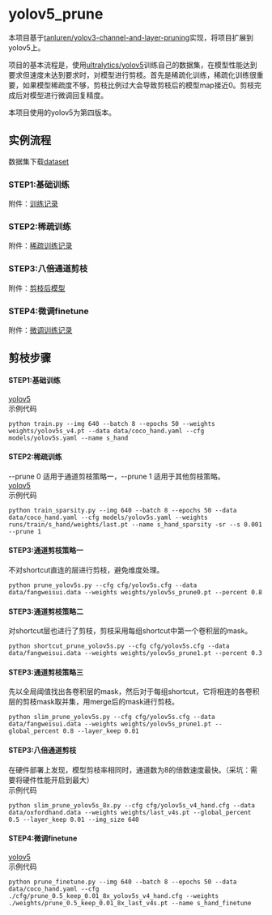 # yolov5_prune
本项目基于[tanluren/yolov3-channel-and-layer-pruning](https://github.com/tanluren/yolov3-channel-and-layer-pruning)实现，将项目扩展到yolov5上。

项目的基本流程是，使用[ultralytics/yolov5](https://github.com/ultralytics/yolov5)训练自己的数据集，在模型性能达到要求但速度未达到要求时，对模型进行剪枝。首先是稀疏化训练，稀疏化训练很重要，如果模型稀疏度不够，剪枝比例过大会导致剪枝后的模型map接近0。剪枝完成后对模型进行微调回复精度。

本项目使用的yolov5为第四版本。

## 实例流程
数据集下载[dataset](http://www.robots.ox.ac.uk/~vgg/data/hands/downloads/hand_dataset.tar.gz)<br>
### STEP1:基础训练 
附件：[训练记录](https://drive.google.com/drive/folders/1v0HZYBhU6d4M2hvEfjia76wYbQlaFz_f?usp=sharing)<br>
### STEP2:稀疏训练     
附件：[稀疏训练记录](https://drive.google.com/drive/folders/1tJaeSOzQlyrx1l22hhop8G3ZuKshm8rp?usp=sharing)<br>
### STEP3:八倍通道剪枝  
附件：[剪枝后模型](https://drive.google.com/drive/folders/1V5nA6oGXX43bagpO3cJIFpI0zjAOzt0p?usp=sharing)<br>
### STEP4:微调finetune 
附件：[微调训练记录](https://drive.google.com/drive/folders/1vT_pN_XlMBniF9YXaPj2KeCNZitxYFLA?usp=sharing)<br>

## 剪枝步骤
#### STEP1:基础训练
[yolov5](https://github.com/ZJU-lishuang/yolov5-v4) <br>
示例代码 <br>
```
python train.py --img 640 --batch 8 --epochs 50 --weights weights/yolov5s_v4.pt --data data/coco_hand.yaml --cfg models/yolov5s.yaml --name s_hand
```

#### STEP2:稀疏训练
--prune 0 适用于通道剪枝策略一，--prune 1 适用于其他剪枝策略。<br>
[yolov5](https://github.com/ZJU-lishuang/yolov5-v4)<br>
示例代码<br>
```
python train_sparsity.py --img 640 --batch 8 --epochs 50 --data data/coco_hand.yaml --cfg models/yolov5s.yaml --weights runs/train/s_hand/weights/last.pt --name s_hand_sparsity -sr --s 0.001 --prune 1
```

#### STEP3:通道剪枝策略一
不对shortcut直连的层进行剪枝，避免维度处理。<br>
```
python prune_yolov5s.py --cfg cfg/yolov5s.cfg --data data/fangweisui.data --weights weights/yolov5s_prune0.pt --percent 0.8
```

#### STEP3:通道剪枝策略二
对shortcut层也进行了剪枝，剪枝采用每组shortcut中第一个卷积层的mask。<br>
```
python shortcut_prune_yolov5s.py --cfg cfg/yolov5s.cfg --data data/fangweisui.data --weights weights/yolov5s_prune1.pt --percent 0.3
```

#### STEP3:通道剪枝策略三
先以全局阈值找出各卷积层的mask，然后对于每组shortcut，它将相连的各卷积层的剪枝mask取并集，用merge后的mask进行剪枝。<br>
```
python slim_prune_yolov5s.py --cfg cfg/yolov5s.cfg --data data/fangweisui.data --weights weights/yolov5s_prune1.pt --global_percent 0.8 --layer_keep 0.01
```

#### STEP3:八倍通道剪枝
在硬件部署上发现，模型剪枝率相同时，通道数为8的倍数速度最快。（采坑：需要将硬件性能开启到最大）<br>
示例代码<br>
```
python slim_prune_yolov5s_8x.py --cfg cfg/yolov5s_v4_hand.cfg --data data/oxfordhand.data --weights weights/last_v4s.pt --global_percent 0.5 --layer_keep 0.01 --img_size 640
```

#### STEP4:微调finetune
[yolov5](https://github.com/ZJU-lishuang/yolov5-v4)<br>
示例代码<br>
```
python prune_finetune.py --img 640 --batch 8 --epochs 50 --data data/coco_hand.yaml --cfg ./cfg/prune_0.5_keep_0.01_8x_yolov5s_v4_hand.cfg --weights ./weights/prune_0.5_keep_0.01_8x_last_v4s.pt --name s_hand_finetune
```


